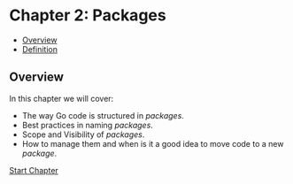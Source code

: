 # Chapter 2: Packages

- [Overview](#overview)
- [Definition]()

## Overview

In this chapter we will cover:

- The way Go code is structured in _packages_.
- Best practices in naming _packages_.
- Scope and Visibility of _packages_.
- How to manage them and when is it a good idea to move code to a new _package_.

[Start Chapter](01-definition.md)
